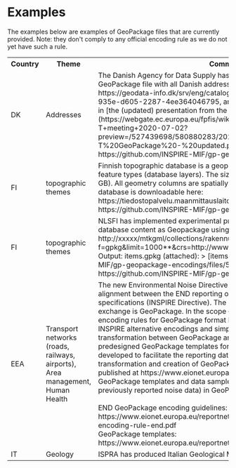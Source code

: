 # Examples

The examples below are examples of GeoPackage files that are currently provided. Note: they don't comply to any official encoding rule as we do not yet have such a rule.

<table>
    <tr>
        <th>Country</th>
        <th>Theme</th>
        <th>Comment</th>
    </tr>
    <tr>
        <td>DK</td>
        <td>Addresses</td>
        <td>The Danish Agency for Data Supply has published a first draft of a GeoPackage file with all Danish addresses (11 GB). See the metadata at https://geodata-info.dk/srv/eng/catalog.search#/metadata/50b921ea-935e-d605-2287-4ee364046795, and see some background information in [the (updated) presentation from the 62nd MIG-T meeting](https://webgate.ec.europa.eu/fpfis/wikis/display/InspireMIG/62nd+MIG-T+meeting+2020-07-02?preview=/527439698/580880283/20201012%20MIG-T%20GeoPackage%20-%20updated.pptx). See also https://github.com/INSPIRE-MIF/gp-geopackage-encodings/issues/5</td>
    </tr>
    <tr>
        <td>FI</td>
        <td>topographic themes</td>
        <td>Finnish topographic database is a geopackage, which consists of 120+ feature types (database layers). The size of geopackage is 73 GB (zipped 26 GB). All geometry columns are spatially indexed. Finnish topographic database is downloadable here: https://tiedostopalvelu.maanmittauslaitos.fi/tp/kartta?lang=en . See also https://github.com/INSPIRE-MIF/gp-geopackage-encodings/issues/7</td>
    </tr>
    <tr>
        <td>FI</td>
        <td>topographic themes</td>
        <td>NLSFI has implemented experimental prototype serving topographic database content as Geopackage using OGC API Features. An example: http://xxxxx/mtkgml/collections/rakennus/**items?f=gpkg&amp;limit=1000**&amp;crs=http://www.opengis.net/def/crs/EPSG/0/3067 . Output: items.gpkg (attached): &gt; [items.zip](https://github.com/INSPIRE-MIF/gp-geopackage-encodings/files/5499679/items.zip). See also https://github.com/INSPIRE-MIF/gp-geopackage-encodings/issues/8</td>
    </tr>
    <tr>
        <td>EEA</td>
        <td>Transport networks (roads, railways, airports), Area management, Human Health</td>
        <td>The new Environmental Noise Directive (END) reporting mechanism includes alignment between the END reporting obligations and INSPIRE data specifications (INSPIRE Directive). The selected format for spatial data exchange is GeoPackage. In the scope of the END reporting, we developed encoding rules for GeoPackage format based on the previous work on INSPIRE alternative encodings and simplification. This would allow a transformation between GeoPackage and GML (INSPIRE) formats. The predesigned GeoPackage templates for the END reporting have been developed to facilitate the reporting data flows in Reportnet 3.0, data transformation and creation of GeoPackage files. More information is published at https://www.eionet.europa.eu/reportnet/docs/noise , including GeoPackage templates and data samples (mostly simulated data based on previously reported noise data) in GeoPackage format. <br/><br/> END GeoPackage encoding guidelines: https://www.eionet.europa.eu/reportnet/docs/noise/guidelines/geopackage-encoding-rule-end.pdf <br/> GeoPackage templates: https://www.eionet.europa.eu/reportnet/docs/noise/templates</td>
    </tr>
    <tr>
        <td>IT</td>
        <td>Geology</td>
        <td>ISPRA has produced Italian Geological Map 100k as Geopackage.</td>
    </tr>
</table>
